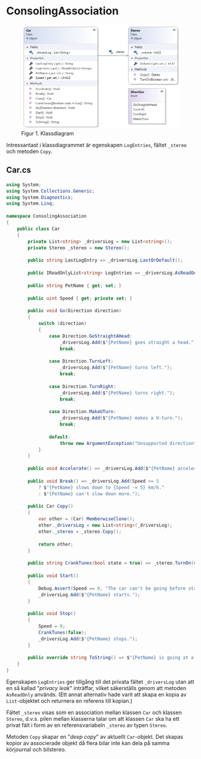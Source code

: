 # ConsolingAssociation

<figure>
<img src="ClassDiagram.png" alt="Klassdiagram" />
<figcaption>
Figur 1. Klassdiagram
</figcaption>
</figure>

Intressantast i klassdiagrammet är egenskapen `LogEntries`, fältet `_stereo` och metoden `Copy`.

## Car.cs

```cs
using System;
using System.Collections.Generic;
using System.Diagnostics;
using System.Linq;

namespace ConsolingAssociation
{
    public class Car
    {
        private List<string> _driversLog = new List<string>();
        private Stereo _stereo = new Stereo();

        public string LastLogEntry => _driversLog.LastOrDefault();

        public IReadOnlyList<string> LogEntries => _driversLog.AsReadOnly();

        public string PetName { get; set; }

        public uint Speed { get; private set; }

        public void Go(Direction direction)
        {
            switch (direction)
            {
                case Direction.GoStraightAHead:
                    _driversLog.Add($"{PetName} goes straight a head.");
                    break;

                case Direction.TurnLeft:
                    _driversLog.Add($"{PetName} turns left.");
                    break;

                case Direction.TurnRight:
                    _driversLog.Add($"{PetName} turns right.");
                    break;

                case Direction.MakeUTurn:
                    _driversLog.Add($"{PetName} makes a U-turn.");
                    break;

                default:
                    throw new ArgumentException("Unsupported direction", nameof(direction));
            }
        }

        public void Accelerate() => _driversLog.Add($"{PetName} accelerates to {Speed += 5} km/h.");

        public void Break() => _driversLog.Add(Speed >= 5
            ? $"{PetName} slows down to {Speed -= 5} km/h."
            : $"{PetName} can't slow down more.");

        public Car Copy()
        {
            var other = (Car) MemberwiseClone();
            other._driversLog = new List<string>(_driversLog);
            other._stereo = _stereo.Copy();

            return other;
        }

        public string CrankTunes(bool state = true) => _stereo.TurnOn(state);

        public void Start()
        {
            Debug.Assert(Speed == 0, "The car can't be going before started.");
            _driversLog.Add($"{PetName} starts.");
        }

        public void Stop()
        {
            Speed = 0;
            CrankTunes(false);
            _driversLog.Add($"{PetName} stops.");
        }

        public override string ToString() => $"{PetName} is going at a rate of {Speed} km/h.";
    }
}
```

Egenskapen `LogEntries` ger tillgång till det privata fältet `_driversLog` utan att en så kallad "_privacy leak_" inträffar, vilket säkerställs genom att metoden `AsReadOnly` används. (Ett annat alternativ hade varit att skapa en kopia av `List`-objektet och returnera en referens till kopian.)

Fältet `_stereo` visas som en association mellan klassen `Car` och klassen `Stereo`, d.v.s. pilen mellan klasserna talar om att klassen `Car` ska ha ett privat fält i form av en referensvariabeln `_stereo` av typen `Stereo`. 

Metoden `Copy` skapar en "_deep copy_" av aktuellt `Car`-objekt. Det skapas kopior av associerade objekt då flera bilar inte kan dela på samma körjournal och bilstereo.